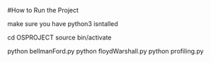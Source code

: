 #How to Run the Project

make sure you have python3 isntalled

cd OSPROJECT
source bin/activate

python bellmanFord.py
python floydWarshall.py
python profiling.py
